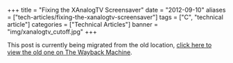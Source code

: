 +++
title = "Fixing the XAnalogTV Screensaver"
date = "2012-09-10"
aliases = ["tech-articles/fixing-the-xanalogtv-screensaver"]
tags = ["C", "technical article"]
categories = ["Technical Articles"]
banner = "img/xanalogtv_cutoff.jpg"
+++

This post is currently being migrated from the old location, [click here to view the old one on The Wayback Machine](https://web.archive.org/web/20160307233103/http://www.bcastell.com/tech-articles/fixing-the-xanalogtv-screensaver/).
